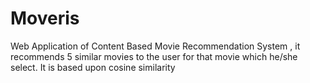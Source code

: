 # Moveris
Web Application of Content Based Movie Recommendation System , it recommends 5 similar movies to the user for that movie which he/she select.
It is based upon cosine similarity
